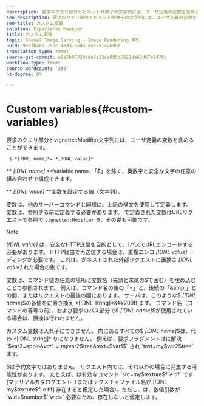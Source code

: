 ```yaml
---
description: 要求のクエリ部分とビネット修飾子の文字列には、ユーザ定義の変数を含めることができます。
seo-description: 要求のクエリ部分とビネット修飾子の文字列には、ユーザ定義の変数を含めることができます。
seo-title: カスタム変数
solution: Experience Manager
title: カスタム変数
topic: Scene7 Image Serving - Image Rendering API
uuid: 933fba00-759c-4bd3-bada-eec751426d9e
translation-type: tm+mt
source-git-commit: e8e5b07329bde3e23ee095d5022da62d67e9478c
workflow-type: tm+mt
source-wordcount: '260'
ht-degree: 0%

---
```



# Custom variables{#custom-variables}

要求のクエリ部分とvignette::Modifier文字列には、ユーザ定義の変数を含めることができます。

` $ *[!DNL name]*= *[!DNL value]*`

** *[!DNL name]* **Variable name. 「$」を除く、英数字と安全な文字の任意の組み合わせで構成できます。

** *[!DNL value]* **変数を設定する値（文字列）。

変数は、他のサーバーコマンドと同様に、上記の構文を使用して定義します。 変数は、参照する前に定義する必要があります。 で定義された変数はURLリクエストで参照で `vignette::Modifier` き、その逆も可能です。

>[!NOTE]
>
>*[!DNL value]* は、安全なHTTP送信を目的として、1パスでURLエンコードする必要があります。 HTTP経由で再送信する場合は、重複エンコ *[!DNL value]* ーディングが必要です。 これは、がネストされた外部リクエストに置換さ *[!DNL value]* れた場合の例です。

変数は、コマンド値の任意の場所に変数名（先頭と末尾の$で囲む）を埋め込むことで参照されます。 例えば、コマンド名の後の「=」と、後続の「&amp;」との間、またはリクエストの最後の間にあります。 サーバは、このような$ *[!DNL name]*$の各値をに置き換え *[!DNL string]*&#x200B;ます。 コマンド名（コマンドの等号の前）、および要求のパス部分で$ *[!DNL name]*$が使用されている場合は、置換は行われません。

カスタム変数は入れ子にできません。 内にあるすべての$ *[!DNL name]*$は、代わ *[!DNL string]* りになりません。 例えば、要求フラグメントはに解決 `$var2=apple&$var1=my$var2$tree&text=$var1$` され `text=my$var2$tree`ます。

$は予約文字ではありません。 リクエスト内では、それ以外の場合に発生する可能性があります。 たとえば、は有効なコマンド `src=my$texture$file.tif` です(マテリアルカタログエントリまたはテクスチャファイル名が [!DNL my$texture$file.tif] 存在すると仮定した場合)。ただし、は、数値引数が `wid=$number$``wid=` 必要なため、存在しないと仮定します。
